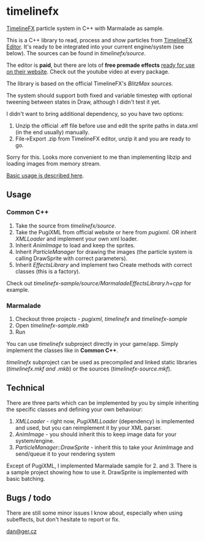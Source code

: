 timelinefx
==========

[TimelineFX](http://www.rigzsoft.co.uk/) particle system in C++ with Marmalade as sample.

This is a C++ library to read, process and show particles from [TimelineFX Editor](http://www.rigzsoft.co.uk/).
It's ready to be integrated into your current engine/system (see below).
The sources can be found in *timelinefx/source*.

The editor is **paid**, but there are lots of **free premade effects** [ready for use on their website](http://www.rigzsoft.co.uk/effects-libraries/).
Check out the youtube video at every package.

The library is based on the official TimelineFX's *BlitzMax sources*.

The system should support both fixed and variable timestep with optional tweening between states in Draw, although I didn't test it yet.

I didn't want to bring additional dependency, so you have two options:

1. Unzip the official .eff file before use and edit the sprite paths in data.xml (in the end usually) manually.
2. File->Export .zip from TimelineFX editor, unzip it and you are ready to go.

Sorry for this. Looks more convenient to me than implementing libzip and loading images from memory stream.

[Basic usage is described here](http://www.rigzsoft.co.uk/basic-usage-of-timelinefx-for-blitzmax/).

Usage
-----

### Common C++

1. Take the source from *timelinefx/source*.
2. Take the PugiXML from official website or here from *pugixml*. OR inherit *XMLLoader* and implement your own xml loader.
3. Inherit *AnimImage* to load and keep the sprites.
4. Inherit *ParticleManager* for drawing the images (the particle system is calling DrawSprite with correct parameters).
5. Inherit *EffectsLibrary* and implement two Create methods with correct classes (this is a factory).

Check out *timelinefx-sample/source/MarmaladeEffectsLibrary.h+cpp* for example.

### Marmalade

1. Checkout three projects - *pugixml*, *timelinefx* and *timelinefx-sample*
2. Open *timelinefx-sample.mkb*
3. Run

You can use *timelinefx* subproject directly in your game/app. Simply implement the classes like in **Common C++**.

*timelinefx* subproject can be used as precompiled and linked static libraries (*timelinefx.mkf and .mkb*) or the sources (*timelinefx-source.mkf*).

Technical
---------

There are three parts which can be implemented by you by simple inheriting the specific classes and defining your own behaviour:

1. *XMLLoader* - right now, *PugiXMLLoader* (dependency) is implemented and used, but you can reimplement it by your XML parser.
2. *AnimImage* - you should inherit this to keep image data for your system/engine.
3. *ParticleManager::DrawSprite* - inherit this to take your AnimImage and send/queue it to your rendering system

Except of PugiXML, I implemented Marmalade sample for 2. and 3. There is a sample project showing how to use it. DrawSprite is implemented with basic batching.

Bugs / todo
-----------

There are still some minor issues I know about, especially when using subeffects, but don't hesitate to report or fix.

dan@ger.cz
